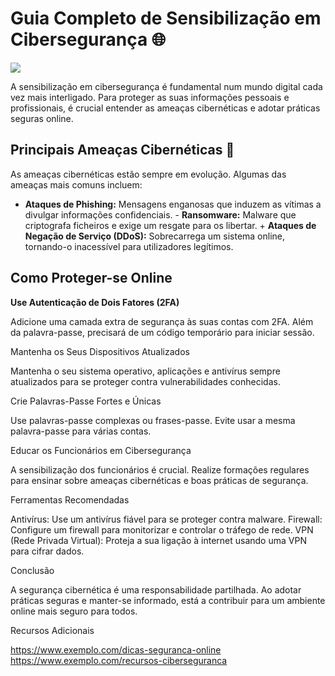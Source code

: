 # Guia Completo de Sensibilização em Cibersegurança :globe_with_meridians:

![](https://www.fccn.pt/media/2021/10/shutterstock_1931787956-1024x617.jpg)

A sensibilização em cibersegurança é fundamental num mundo digital cada vez mais interligado. Para proteger as suas informações pessoais e profissionais, é crucial entender as ameaças cibernéticas e adotar práticas seguras online.

## Principais Ameaças Cibernéticas :bug:

As ameaças cibernéticas estão sempre em evolução. Algumas das ameaças mais comuns incluem:

* **Ataques de Phishing:** Mensagens enganosas que induzem as vítimas a divulgar informações confidenciais. - **Ransomware:** Malware que criptografa ficheiros e exige um resgate para os libertar. + **Ataques de Negação de Serviço (DDoS):** Sobrecarrega um sistema online, tornando-o inacessível para utilizadores legítimos.

## Como Proteger-se Online

**Use Autenticação de Dois Fatores (2FA)**

Adicione uma camada extra de segurança às suas contas com 2FA. Além da palavra-passe, precisará de um código temporário para iniciar sessão.

Mantenha os Seus Dispositivos Atualizados

Mantenha o seu sistema operativo, aplicações e antivírus sempre atualizados para se proteger contra vulnerabilidades conhecidas.

Crie Palavras-Passe Fortes e Únicas

Use palavras-passe complexas ou frases-passe. Evite usar a mesma palavra-passe para várias contas.

Educar os Funcionários em Cibersegurança

A sensibilização dos funcionários é crucial. Realize formações regulares para ensinar sobre ameaças cibernéticas e boas práticas de segurança.

Ferramentas Recomendadas

Antivírus: Use um antivírus fiável para se proteger contra malware. Firewall: Configure um firewall para monitorizar e controlar o tráfego de rede. VPN (Rede Privada Virtual): Proteja a sua ligação à internet usando uma VPN para cifrar dados.

Conclusão

A segurança cibernética é uma responsabilidade partilhada. Ao adotar práticas seguras e manter-se informado, está a contribuir para um ambiente online mais seguro para todos.

Recursos Adicionais

https://www.exemplo.com/dicas-seguranca-online
https://www.exemplo.com/recursos-ciberseguranca
